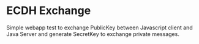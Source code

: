 # ECDH Exchange
Simple webapp test to exchange PublicKey between Javascript client and Java Server and generate SecretKey to exchange private messages.